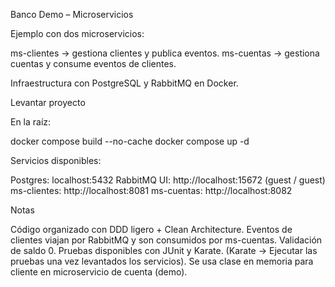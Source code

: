 Banco Demo – Microservicios

Ejemplo con dos microservicios:

ms-clientes → gestiona clientes y publica eventos.
ms-cuentas → gestiona cuentas y consume eventos de clientes.

Infraestructura con PostgreSQL y RabbitMQ en Docker.

Levantar proyecto

En la raíz:

docker compose build --no-cache
docker compose up -d

Servicios disponibles:

Postgres: localhost:5432
RabbitMQ UI: http://localhost:15672 (guest / guest)
ms-clientes: http://localhost:8081
ms-cuentas: http://localhost:8082

Notas

Código organizado con DDD ligero + Clean Architecture.
Eventos de clientes viajan por RabbitMQ y son consumidos por ms-cuentas.
Validación de saldo 0.
Pruebas disponibles con JUnit y Karate. (Karate -> Ejecutar las pruebas una vez levantados los servicios).
Se usa clase en memoria para cliente en microservicio de cuenta (demo).
